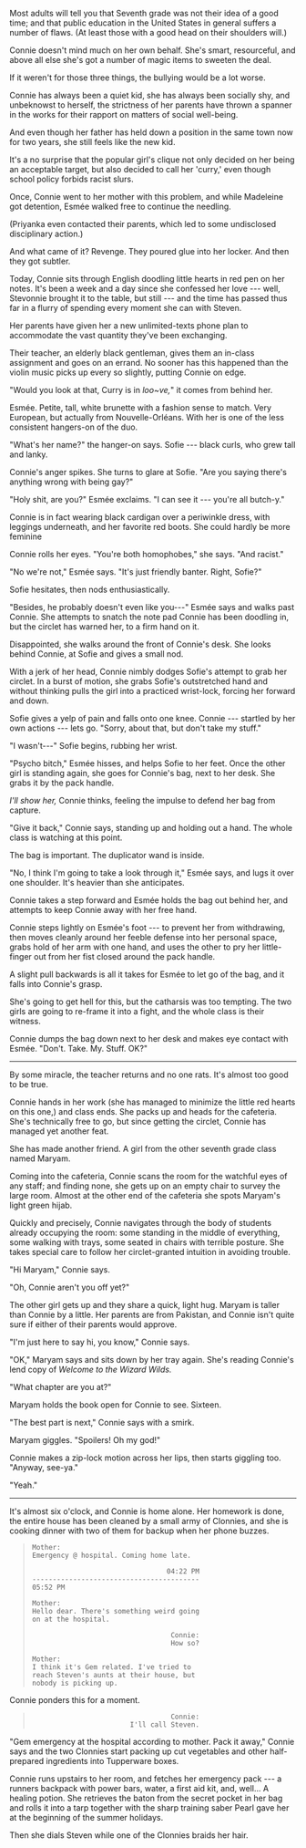 Most adults will tell you that Seventh grade was not their idea
of a good time; and that public education in the United States in general
suffers a number of flaws. (At least those with a good head on their shoulders
will.)

Connie doesn't mind much on her own behalf. She's smart, resourceful,
and above all else she's got a number of magic items to sweeten the deal.

If it weren't for those three things, the bullying would be a lot worse.

Connie has always been a quiet kid, she has always been socially shy,
and unbeknowst to herself, the strictness of her parents have thrown
a spanner in the works for their rapport on matters of social well-being.

And even though her father has held down a position in the same town now
for two years, she still feels like the new kid.

It's a no surprise that the popular girl's clique not only decided on her
being an acceptable target, but also decided to call her 'curry,' even
though school policy forbids racist slurs.

Once, Connie went to her mother with this problem, and while Madeleine got detention,
Esmée walked free to continue the needling.

(Priyanka even contacted their parents, which led to some undisclosed disciplinary
action.)

And what came of it? Revenge. They poured glue into her locker. And then they got subtler.

Today, Connie sits through English doodling little hearts in red pen on her notes.
It's been a week and a day since she confessed her love --- well, Stevonnie brought it to the table, but still
--- and the time has passed thus far in a flurry of spending every moment she can with Steven.

Her parents have given her a new unlimited-texts phone plan to accommodate the vast quantity
they've been exchanging.

Their teacher, an elderly black gentleman, gives them an in-class assignment and goes on
an errand. No sooner has this happened than the violin music picks up every so slightly, putting
Connie on edge.

"Would you look at that, Curry is in *loo~ve,*" it comes from behind her.

Esmée. Petite, tall, white brunette with a fashion sense to match. Very European, but
actually from Nouvelle-Orléans. With her is one of the less consistent hangers-on of the duo.

"What's her name?" the hanger-on says. Sofie --- black curls, who grew tall and lanky.

Connie's anger spikes. She turns to glare at Sofie. "Are you saying there's anything wrong
with being gay?"

"Holy shit, are you?" Esmée exclaims. "I can see it --- you're all butch-y."

Connie is in fact wearing black cardigan over a periwinkle dress, with leggings underneath,
and her favorite red boots. She could hardly be more feminine

Connie rolls her eyes. "You're both homophobes," she says. "And racist."

"No we're not," Esmée says. "It's just friendly banter. Right, Sofie?"

Sofie hesitates, then nods enthusiastically.

"Besides, he probably doesn't even like you---" Esmée says and walks past Connie.
She attempts to snatch the note pad Connie has been doodling in, but the circlet has
warned her, to a firm hand on it.

Disappointed, she walks around the front of Connie's desk. She looks behind Connie,
at Sofie and gives a small nod.

With a jerk of her head, Connie nimbly dodges Sofie's attempt to grab her circlet.
In a burst of motion, she grabs Sofie's outstretched hand and without thinking
pulls the girl into a practiced wrist-lock, forcing her forward and down.

Sofie gives a yelp of pain and falls onto one knee. Connie --- startled by her
own actions --- lets go. "Sorry, about that, but don't take my stuff."

"I wasn't---" Sofie begins, rubbing her wrist.

"Psycho bitch," Esmée hisses, and helps Sofie to her feet. Once the other girl
is standing again, she goes for Connie's bag, next to her desk. She grabs it by the
pack handle.

*I'll show her,* Connie thinks, feeling the impulse to defend her bag from capture.

"Give it back," Connie says, standing up and holding out a hand. The whole class is watching
at this point.

The bag is important. The duplicator wand is inside.

"No, I think I'm going to take a look through it," Esmée says, and lugs it
over one shoulder. It's heavier than she anticipates.

Connie takes a step forward and Esmée holds the bag out behind her,
and attempts to keep Connie away with her free hand.

Connie steps lightly on Esmée's foot --- to prevent her from withdrawing,
then moves cleanly around her feeble defense into her personal space, grabs
hold of her arm with one hand, and uses the other to pry her little-finger
out from her fist closed around the pack handle.

A slight pull backwards is all it takes for Esmée to let go of the bag, and
it falls into Connie's grasp.

She's going to get hell for this, but the catharsis was too tempting. The
two girls are going to re-frame it into a fight, and the whole class is their
witness.

Connie dumps the bag down next to her desk and makes eye contact with
Esmée. "Don't. Take. My. Stuff. OK?"

----

By some miracle, the teacher returns and no one rats. It's almost too good to be true.

Connie hands in her work (she has managed to minimize the little red hearts on this one,)
and class ends. She packs up and heads for the cafeteria. She's technically free to go, but
since getting the circlet, Connie has managed yet another feat.

She has made another friend. A girl from the other seventh grade class named Maryam.

Coming into the cafeteria, Connie scans the room for the watchful eyes of any staff;
and finding none, she gets up on an empty chair to survey the large room. Almost at the other
end of the cafeteria she spots Maryam's light green hijab.

Quickly and precisely, Connie navigates through the body of students already occupying the
room: some standing in the middle of everything, some walking with trays, some seated in chairs
with terrible posture. She takes special care to follow her circlet-granted intuition
in avoiding trouble.

"Hi Maryam," Connie says.

"Oh, Connie aren't you off yet?"

The other girl gets up and they share a quick, light hug. Maryam is taller than Connie by
a little. Her parents are from Pakistan, and Connie isn't quite sure if either of their parents
would approve.

"I'm just here to say hi, you know," Connie says.

"OK," Maryam says and sits down by her tray again. She's reading Connie's lend copy of
*Welcome to the Wizard Wilds.*

"What chapter are you at?"

Maryam holds the book open for Connie to see. Sixteen.

"The best part is next," Connie says with a smirk.

Maryam giggles. "Spoilers! Oh my god!"

Connie makes a zip-lock motion across her lips, then starts giggling too.
"Anyway, see-ya."

"Yeah."

----

It's almost six o'clock, and Connie is home alone. Her homework is done,
the entire house has been cleaned by a small army of Clonnies, and she is
cooking dinner with two of them for backup when her phone buzzes.

> ~~~
> Mother:
> Emergency @ hospital. Coming home late.
>
>                                  04:22 PM
> -----------------------------------------
> 05:52 PM
>
> Mother:
> Hello dear. There's something weird going
> on at the hospital.
>
>                                   Connie:
>                                   How so?
>
> Mother:
> I think it's Gem related. I've tried to
> reach Steven's aunts at their house, but
> nobody is picking up.
> ~~~

Connie ponders this for a moment.

> ~~~
>                                   Connie:
>                         I'll call Steven.
> ~~~

"Gem emergency at the hospital according to mother. Pack it away,"
Connie says and the two Clonnies start packing up cut vegetables and other
half-prepared ingredients into Tupperware boxes.

Connie runs upstairs to her room, and fetches her emergency pack --- a runners
backpack with power bars, water, a first aid kit, and, well... A healing potion.
She retrieves the baton from the secret pocket in her bag and rolls it into a
tarp together with the sharp training saber Pearl gave her at the beginning of
the summer holidays.

Then she dials Steven while one of the Clonnies braids her hair.
